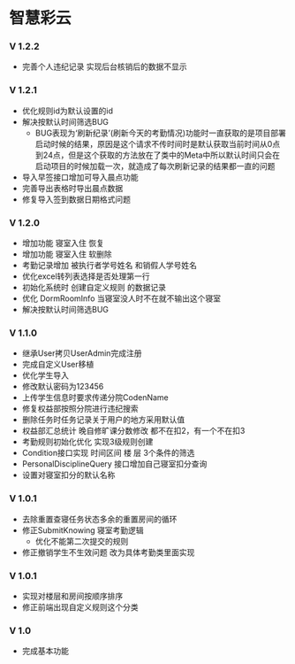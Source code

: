 <!--
 * @Author: 邹洋
 * @Date: 2021-07-04 13:27:27
 * @Email: 2810201146@qq.com
 * @LastEditors:  
 * @LastEditTime: 2021-10-09 10:30:24
 * @Description: 
-->
# 智慧彩云
### V 1.2.2
- 完善个人违纪记录 实现后台核销后的数据不显示
### V 1.2.1
- 优化规则id为默认设置的id
- 解决按默认时间筛选BUG
  - BUG表现为‘刷新纪录’(刷新今天的考勤情况)功能时一直获取的是项目部署启动时候的结果，原因是这个请求不传时间时是默认获取当前时间从0点到24点，但是这个获取的方法放在了类中的Meta中所以默认时间只会在启动项目的时候加载一次，就造成了每次刷新记录的结果都一直的问题
- 导入早签接口增加可导入晨点功能
- 完善导出表格时导出晨点数据
- 修复导入签到数据日期格式问题
### V 1.2.0
- 增加功能 寝室入住 恢复
- 增加功能 寝室入住 软删除
- 考勤记录增加 被执行者学号姓名 和销假人学号姓名
- 优化excel转列表选择是否处理第一行
- 初始化系统时 创建自定义规则 的数据记录
- 优化 DormRoomInfo 当寝室没人时不在就不输出这个寝室
- 解决按默认时间筛选BUG
### V 1.1.0
- 继承User拷贝UserAdmin完成注册
- 完成自定义User移植
- 优化学生导入
- 修改默认密码为123456
- 上传学生信息时要求传递分院CodenName
- 修复权益部按照分院进行违纪搜索
- 删除任务时任务记录关于用户的地方采用默认值
- 权益部汇总统计 晚自修旷课分数修改 都不在扣2，有一个不在扣3
- 考勤规则初始化优化 实现3级规则创建
- Condition接口实现 时间区间 楼 层 3个条件的筛选
- PersonalDisciplineQuery  接口增加自己寝室扣分查询
- 设置对寝室扣分的默认名称
### V 1.0.1
- 去除重置查寝任务状态多余的重置房间的循环
- 修正SubmitKnowing 寝室考勤逻辑
  - 优化不能第二次提交的规则
- 修正撤销学生不生效问题 改为具体考勤类里面实现
### V 1.0.1
- 实现对楼层和房间按顺序排序
- 修正前端出现自定义规则这个分类
### V 1.0 
- 完成基本功能
